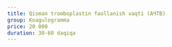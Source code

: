 ```yaml
---
title: Qisman tromboplastin faollanish vaqti (АЧТВ)
group: Koagulogramma
price: 20 000
duration: 30-60 daqiqa
---
```

